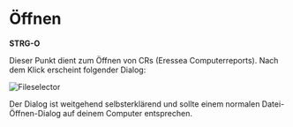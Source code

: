 # Öffnen

**STRG-O**

Dieser Punkt dient zum Öffnen von CRs (Eressea Computerreports). Nach dem Klick erscheint folgender Dialog:

![Fileselector](/images/help/magellan/menu_file_open.gif)

Der Dialog ist weitgehend selbsterklärend und sollte einem normalen Datei-Öffnen-Dialog auf deinem Computer entsprechen.
